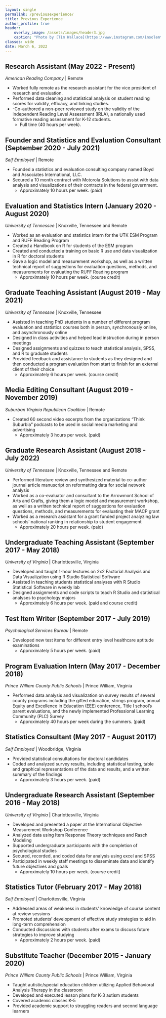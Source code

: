 ```yaml
---
layout: single
permalink: /previousexperience/
title: Previous Experience
author_profile: true
header:
    overlay_image: /assets/images/header3.jpg
    caption: "Photo by [Tim Wallace](https://www.instagram.com/insolentprodigy/)"
classes: wide
date: March 6, 2022
---
```


## Research Assistant (May 2022 - Present) 
*American Reading Company* \| Remote
-	Worked fully remote as the research assistant for the vice president of research and evaluation.
-	Performed data cleaning and statistical analysis on student reading scores for validity, efficacy, and linking studies.
-	-Co-authored a non-peer reviewed study on the validity of the Independent Reading Level Assessment (IRLA), a nationally used formative reading assessment for K-12 students.
    -	Full time (40 hours per week).

## Founder and Statistics and Evaluation Consultant (September 2020 - July 2021) 
*Self Employed* \| Remote
-	Founded a statistics and evaluation consulting company named Boyd and Associates International, LLC. 
-	Secured a 10 month contract with Motorola Solutions to assist with data analysis and visualizations of their contracts in the federal government.
    -	Approximately 10 hours per week. (paid)

## Evaluation and Statistics Intern (January 2020 - August 2020) 
*University of Tennessee* \| Knoxville, Tennessee and Remote
-	Worked as an evaluation and statistics intern for the UTK ESM Program and RUFF Reading Program 
-	Created a Handbook on R for students of the ESM program
-	Created and conducted a training on basic R use and data visualization in R for doctoral students
-	Gave a logic model and measurement workshop, as well as a written technical report of suggestions for evaluation questions, methods, and measurements for evaluating the RUFF Reading program
    -	Approximately 10 hours per week. (course credit)

## Graduate Teaching Assistant (August 2019 - May 2021) 
*University of Tennessee* \| Knoxville, Tennessee
-	Assisted in teaching PhD students in a number of different program evaluation and statistics courses both in person, synchronously online, and asynchronously online
-	Designed in class activities and helped lead instruction during in person meetings 
-	Designed assignments and quizzes to teach statistical analysis, SPSS, and R to graduate students
-	Provided feedback and assistance to students as they designed and then conducted a program evaluation from start to finish for an external client of their choice
    -	Approximately 6 hours per week. (course credit)

## Media Editing Consultant (August 2019 - November 2019) 
*Suburban Virginia Republican Coalition* \| Remote
-	Created 60 second video excerpts from the organizations “Think Suburbia” podcasts to be used in social media marketing and advertising
    -	Approximately 3 hours per week. (paid)

## Graduate Research Assistant (August 2018 - July 2022) 
*University of Tennessee* \| Knoxville, Tennessee and Remote
-	Performed literature review and synthesized material to co-author journal article manuscript on reformatting data for social network analysis
-	Worked as a co-evaluator and consultant to the Arrowmont School of Arts and Crafts, giving them a logic model and measurement workshop, as well as a written technical report of suggestions for evaluation questions, methods, and measurements for evaluating their MACP grant
-	Worked as a research assistant for a grant funded project analyzing law schools’ national ranking in relationship to student engagement
    -	Approximately 20 hours per week. (paid)

## Undergraduate Teaching Assistant (September 2017 - May 2018) 
*University of Virginia* \| Charlottesville, Virginia
-	Developed and taught 1-hour lectures on 2x2 Factorial Analysis and Data Visualization using R Studio Statistical Software 
-	Assisted in teaching students statistical analyses with R Studio Statistical Software in weekly lab
-	Designed assignments and code scripts to teach R Studio and statistical analyses to psychology majors
    -	Approximately 6 hours per week. (paid and course credit)

## Test Item Writer (September 2017 - July 2019) 
*Psychological Services Bureau* \| Remote
-	Developed new test items for different entry level healthcare aptitude examinations
    -	Approximately 5 hours per week. (paid)

## Program Evaluation Intern (May 2017 - December 2018) 
*Prince William County Public Schools* \| Prince William, Virginia
-	Performed data analysis and visualization on survey results of several county programs including the gifted education, strings program, annual Equity and Excellence in Education (EEE) conference, Title I school’s parent evaluations, and the newly implemented Professional Learning Community (PLC) Survey
	-	Approximately 40 hours per week during the summers. (paid)

## Statistics Consultant (May 2017 - August 20117) 
*Self Employed* \| Woodbridge, Virginia
-	Provided statistical consultations for doctoral candidates 
-	Coded and analyzed survey results, including statistical testing, table and graphical representations of the data and results, and a written summary of the findings
    -	Approximately 3 hours per week. (paid)

## Undergraduate Research Assistant (September 2016 - May 2018) 
*University of Virginia* \| Charlottesville, Virginia
-	Developed and presented a paper at the International Objective Measurement Workshop Conference 
-	Analyzed data using Item Response Theory techniques and Rasch Modeling
-	Supported undergraduate participants with the completion of psychological studies 
-	Secured, recorded, and coded data for analysis using excel and SPSS
-	Participated in weekly staff meetings to disseminate data and identify future objectives and goals
    -	Approximately 10 hours per week. (course credit)

## Statistics Tutor (February 2017 - May 2018)
*Self Employed* \| Charlottesville, Virginia
-	Addressed areas of weakness in students' knowledge of course content at review sessions 
-	Promoted students’ development of effective study strategies to aid in long-term comprehension
-	Conducted discussions with students after exams to discuss future strategies to improve studying
    -	Approximately 2 hours per week. (paid)

## Substitute Teacher (December 2015 - January 2020)
*Prince William County Public Schools* \| Prince William, Virginia
-	Taught autistic/special education children utilizing Applied Behavioral Analysis Therapy in the classroom 
-	Developed and executed lesson plans for K-3 autism students 
-	Covered academic classes K-5
-	Provided academic support to struggling readers and second language learners
